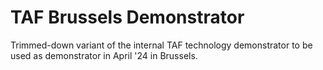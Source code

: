 # TAF Brussels Demonstrator

Trimmed-down variant of the internal TAF technology demonstrator to be used as demonstrator in April '24 in Brussels.
